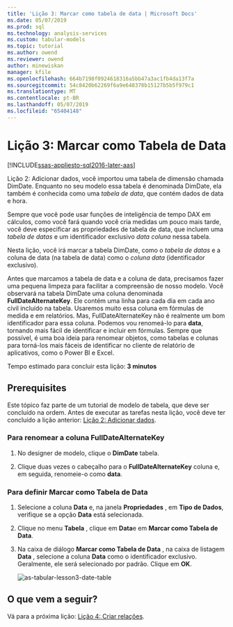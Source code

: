 ```yaml
---
title: 'Lição 3: Marcar como tabela de data | Microsoft Docs'
ms.date: 05/07/2019
ms.prod: sql
ms.technology: analysis-services
ms.custom: tabular-models
ms.topic: tutorial
ms.author: owend
ms.reviewer: owend
author: minewiskan
manager: kfile
ms.openlocfilehash: 664b7198f0924618316a5bb47a3ac1fb4da13f7a
ms.sourcegitcommit: 54c8420b62269f6a9e648378b15127b5b5f979c1
ms.translationtype: MT
ms.contentlocale: pt-BR
ms.lasthandoff: 05/07/2019
ms.locfileid: "65404148"
---
```

# <a name="lesson-3-mark-as-date-table"></a>Lição 3: Marcar como Tabela de Data
[!INCLUDE[ssas-appliesto-sql2016-later-aas](../../includes/ssas-appliesto-sql2016-later-aas.md)]

Lição 2: Adicionar dados, você importou uma tabela de dimensão chamada DimDate. Enquanto no seu modelo essa tabela é denominada DimDate, ela também é conhecida como uma *tabela de data*, que contém dados de data e hora.  
  
Sempre que você pode usar funções de inteligência de tempo DAX em cálculos, como você fará quando você cria medidas um pouco mais tarde, você deve especificar as propriedades de tabela de data, que incluem uma *tabela de datas* e um identificador exclusivo *data coluna* nessa tabela.
  
Nesta lição, você irá marcar a tabela DimDate, como o *tabela de datas* e a coluna de data (na tabela de data) como o *coluna data* (identificador exclusivo).  

Antes que marcamos a tabela de data e a coluna de data, precisamos fazer uma pequena limpeza para facilitar a compreensão de nosso modelo. Você observará na tabela DimDate uma coluna denominada **FullDateAlternateKey**. Ele contém uma linha para cada dia em cada ano civil incluído na tabela. Usaremos muito essa coluna em fórmulas de medida e em relatórios. Mas, FullDateAlternateKey não é realmente um bom identificador para essa coluna. Podemos vou renomeá-lo para **data**, tornando mais fácil de identificar e incluir em fórmulas. Sempre que possível, é uma boa ideia para renomear objetos, como tabelas e colunas para torná-los mais fáceis de identificar no cliente de relatório de aplicativos, como o Power BI e Excel. 
  
Tempo estimado para concluir esta lição: **3 minutos**  
  
## <a name="prerequisites"></a>Prerequisites  
Este tópico faz parte de um tutorial de modelo de tabela, que deve ser concluído na ordem. Antes de executar as tarefas nesta lição, você deve ter concluído a lição anterior: [Lição 2: Adicionar dados](lesson-2-add-data.md). 

### <a name="to-rename-the-fulldatealternatekey-column"></a>Para renomear a coluna FullDateAlternateKey

1.  No designer de modelo, clique o **DimDate** tabela.

2.  Clique duas vezes o cabeçalho para o **FullDateAlternateKey** coluna e, em seguida, renomeie-o como **data**.

  
### <a name="to-set-mark-as-date-table"></a>Para definir Marcar como Tabela de Data  
  
1.  Selecione a coluna **Data** e, na janela **Propriedades** , em **Tipo de Dados**, verifique se a opção  **Data** está selecionada.  
  
2.  Clique no menu **Tabela** , clique em **Data**e em **Marcar como Tabela de Data**.  
  
3.  Na caixa de diálogo **Marcar como Tabela de Data** , na caixa de listagem **Data** , selecione a coluna **Data** como o identificador exclusivo. Geralmente, ele será selecionado por padrão. Clique em **OK**. 

    ![as-tabular-lesson3-date-table](media/as-tabular-lesson3-date-table.png)
  

## <a name="whats-next"></a>O que vem a seguir?
Vá para a próxima lição: [Lição 4: Criar relações](lesson-4-create-relationships.md).
  
